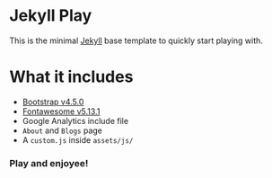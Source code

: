 # Jekyll Play

This is the minimal [Jekyll](https://jekyllrb.com) base template to quickly start playing with.

# What it includes

- [Bootstrap v4.5.0](https://getbootstrap.com/docs/4.5/getting-started/introduction/)
- [Fontawesome v5.13.1](https://fontawesome.com/)
- Google Analytics include file
- `About` and `Blogs` page
- A `custom.js` inside `assets/js/`

### Play and enjoyee!
